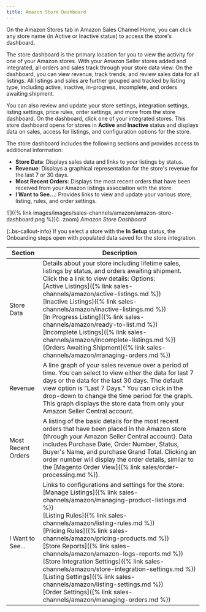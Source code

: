 ```yaml
---
title: Amazon Store Dashboard 
---
```



On the Amazon Stores tab in Amazon Sales Channel Home, you can click any store name (in Active or Inactive status) to access the store's dashboard.

The store dashboard is the primary location for you to view the activity for one of your Amazon stores. With your Amazon Seller stores added and integrated, all orders and sales track through your store data view. On the dashboard, you can view revenue, track trends, and review sales data for all listings. All listings and sales are further grouped and tracked by listing type, including active, inactive, in-progress, incomplete, and orders awaiting shipment.

You can also review and update your store settings, integration settings, listing settings, price rules, order settings, and more from the store dashboard. On the dashboard, click one of your integrated stores. This store dashboard opens for stores in **Active** and **Inactive** status and displays data on sales, access for listings, and configuration options for the store.

The store dashboard includes the following sections and provides access to additional information:

- **Store Data**: Displays sales data and links to your listings by status.
- **Revenue**: Displays a graphical representation for the store's revenue for the last 7 or 30 days.
- **Most Recent Orders**: Displays the most recent orders that have been received from your Amazon listings association with the store.
- **I Want to See...**: Provides links to view and update your various store, listing, rules, and order settings.

![]({% link images/images/sales-channels/amazon/amazon-store-dashboard.png %}){: .zoom}
_Amazon Store Dashboard_

{:.bs-callout-info}
If you select a store with the **In Setup** status, the Onboarding steps open with populated data saved for the store integration.

|Section|Description|
|--- |--- |
|Store Data|Details about your store including lifetime sales, listings by status, and orders awaiting shipment. Click the a link to view details: Options:<br />[Active Listings]({% link sales-channels/amazon/active-listings.md %})<br />[Inactive Listings]({% link sales-channels/amazon/inactive-listings.md %})<br />[In Progress Listing]({% link sales-channels/amazon/ready-to-list.md %})<br />[Incomplete Listings]({% link sales-channels/amazon/incomplete-listings.md %})<br />[Orders Awaiting Shipment]({% link sales-channels/amazon/managing-orders.md %})|
|Revenue|A line graph of your sales revenue over a period of time. You can select to view either the data for last 7 days or the data for the last 30 days. The default view option is "Last 7 Days." You can click in the drop-down to change the time period for the graph. This graph displays the store data from only your Amazon Seller Central account.|
|Most Recent Orders|A listing of the basic details for the most recent orders that have been placed in the Amazon store (through your Amazon Seller Central account). Data includes Purchase Date, Order Number, Status, Buyer's Name, and purchase Grand Total. Clicking an order number will display the order details, similar to the [Magento Order View]({% link sales/order-processing.md %}).|
|I Want to See...|Links to configurations and settings for the store:<br />[Manage Listings]({% link sales-channels/amazon/managing-product-listings.md %})<br />[Listing Rules]({% link sales-channels/amazon/listing-rules.md %})<br />[Pricing Rules]({% link sales-channels/amazon/pricing-products.md %})<br />[Store Reports]({% link sales-channels/amazon/amazon-logs-reports.md %})<br />[Store Integration Settings]({% link sales-channels/amazon/store-integration-settings.md %})<br />[Listing Settings]({% link sales-channels/amazon/listing-settings.md %})<br />[Order Settings]({% link sales-channels/amazon/managing-orders.md %})|